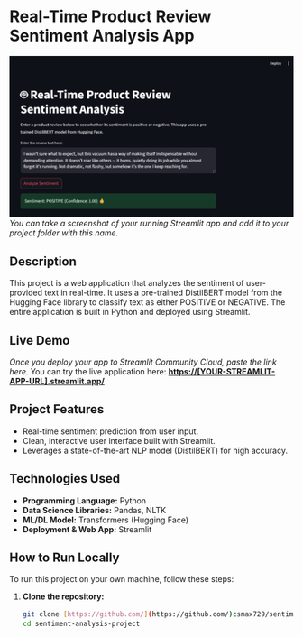 # Real-Time Product Review Sentiment Analysis App

![App Screenshot](app_screenshot.png) 
*You can take a screenshot of your running Streamlit app and add it to your project folder with this name.*

## Description
This project is a web application that analyzes the sentiment of user-provided text in real-time. It uses a pre-trained DistilBERT model from the Hugging Face library to classify text as either POSITIVE or NEGATIVE. The entire application is built in Python and deployed using Streamlit.

## Live Demo
*Once you deploy your app to Streamlit Community Cloud, paste the link here.*
You can try the live application here: **[https://[YOUR-STREAMLIT-APP-URL].streamlit.app/](https://[YOUR-STREAMLIT-APP-URL].streamlit.app/)**

## Project Features
- Real-time sentiment prediction from user input.
- Clean, interactive user interface built with Streamlit.
- Leverages a state-of-the-art NLP model (DistilBERT) for high accuracy.

## Technologies Used
- **Programming Language:** Python
- **Data Science Libraries:** Pandas, NLTK
- **ML/DL Model:** Transformers (Hugging Face)
- **Deployment & Web App:** Streamlit

## How to Run Locally
To run this project on your own machine, follow these steps:

1. **Clone the repository:**
   ```bash
   git clone [https://github.com/](https://github.com/)csmax729/sentiment-analysis-project.git
   cd sentiment-analysis-project
